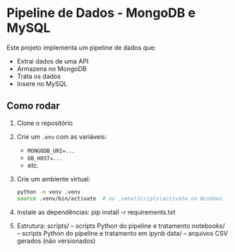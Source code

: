 # Pipeline de Dados - MongoDB e MySQL

Este projeto implementa um pipeline de dados que:

- Extrai dados de uma API
- Armazena no MongoDB
- Trata os dados
- Insere no MySQL

## Como rodar

1. Clone o repositório
2. Crie um `.env` com as variáveis:
   - `MONGODB_URI=...`
   - `DB_HOST=...`
   - etc.
3. Crie um ambiente virtual:
   ```bash
   python -m venv .venv
   source .venv/bin/activate  # ou .venv\Scripts\activate no Windows

4. Instale as dependências:
    pip install -r requirements.txt

5. Estrutura:
    scripts/ – scripts Python do pipeline e tratamento
    notebooks/ – scripts Python do pipeline e tratamento em ipynb
    data/ – arquivos CSV gerados (não versionados)

